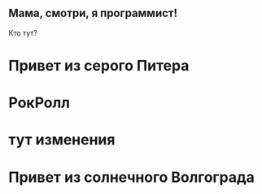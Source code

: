 ## Мама, смотри, я программист!

Кто тут?
# Привет из серого Питера #
# РокРолл #

# тут изменения #

# Привет из солнечного Волгограда
